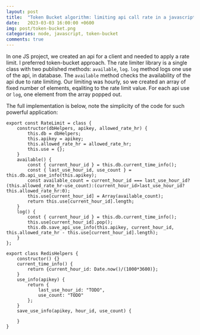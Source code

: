 ```yaml
---
layout: post
title:  "Token Bucket algorithm: limiting api call rate in a javascript project"
date:   2023-03-03 16:00:00 +0600
img: post/token-bucket.png
categories: node, javascript, token-bucket
comments: true
---
```


In one JS project, we created an api for a client and needed to apply a rate limit. I preferred token-bucket approach. 
The rate limiter library is a single class with two published methods: `available`, `log`.
`log` method logs one use of the api, in database. The `available` method checks the availability of the api due to rate limiting.
Our limiting was hourly, so we created an array of fixed number of elements, eqaliting to the rate limit value. For each api use or `log`, one element from the array popped out.

The full implementation is below, note the simplicity of the code for such powerful application:

```
export const RateLimit = class {
    constructor(dbHelpers, apikey, allowed_rate_hr) {
        this.db = dbHelpers;
        this.apikey = apikey;
        this.allowed_rate_hr = allowed_rate_hr;
        this.use = {};
    }
    available() {
        const { current_hour_id } = this.db.current_time_info();
        const { last_use_hour_id, use_count } = this.db.api_use_info(this.apikey);
        const available_count = current_hour_id === last_use_hour_id? (this.allowed_rate_hr-use_count):(current_hour_id>last_use_hour_id?this.allowed_rate_hr:0);
        this.use[current_hour_id] = Array(available_count);
        return this.use[current_hour_id].length;
    }
    log() {
        const { current_hour_id } = this.db.current_time_info();
        this.use[current_hour_id].pop();
        this.db.save_api_use_info(this.apikey, current_hour_id, this.allowed_rate_hr - this.use[current_hour_id].length);
    }
};

export class RedisHelpers {
    constructor() {}
    current_time_info() {
        return {current_hour_id: Date.now()/(1000*3600)};
    }
    use_info(apikey) {
        return {
            last_use_hour_id: "TODO",
            use_count: "TODO"
        };
    }
    save_use_info(apikey, hour_id, use_count) {

    }
}
```
